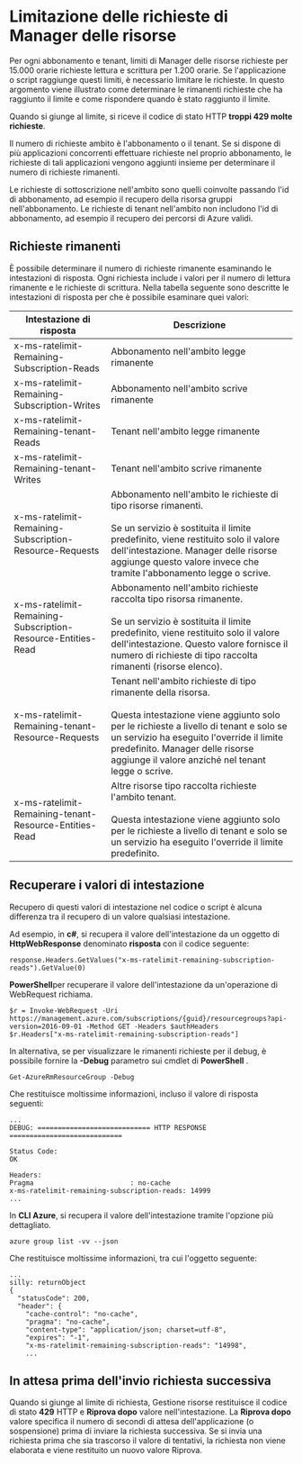 <properties
   pageTitle="Limiti di richiesta di gestione risorse Azure | Microsoft Azure"
   description="In questo articolo viene descritto come utilizzare la limitazione con le richieste di gestione di risorse Azure quando sono stati raggiunti i limiti di sottoscrizione."
   services="azure-resource-manager"
   documentationCenter="na"
   authors="tfitzmac"
   manager="timlt"
   editor="tysonn"/>

<tags
   ms.service="azure-resource-manager"
   ms.devlang="na"
   ms.topic="article"
   ms.tgt_pltfrm="na"
   ms.workload="na"
   ms.date="10/07/2016"
   ms.author="tomfitz"/>

# <a name="throttling-resource-manager-requests"></a>Limitazione delle richieste di Manager delle risorse

Per ogni abbonamento e tenant, limiti di Manager delle risorse richieste per 15.000 orarie richieste lettura e scrittura per 1.200 orarie. Se l'applicazione o script raggiunge questi limiti, è necessario limitare le richieste. In questo argomento viene illustrato come determinare le rimanenti richieste che ha raggiunto il limite e come rispondere quando è stato raggiunto il limite.

Quando si giunge al limite, si riceve il codice di stato HTTP **troppi 429 molte richieste**.

Il numero di richieste ambito è l'abbonamento o il tenant. Se si dispone di più applicazioni concorrenti effettuare richieste nel proprio abbonamento, le richieste di tali applicazioni vengono aggiunti insieme per determinare il numero di richieste rimanenti.

Le richieste di sottoscrizione nell'ambito sono quelli coinvolte passando l'id di abbonamento, ad esempio il recupero della risorsa gruppi nell'abbonamento. Le richieste di tenant nell'ambito non includono l'id di abbonamento, ad esempio il recupero dei percorsi di Azure validi.

## <a name="remaining-requests"></a>Richieste rimanenti

È possibile determinare il numero di richieste rimanente esaminando le intestazioni di risposta. Ogni richiesta include i valori per il numero di lettura rimanente e le richieste di scrittura. Nella tabella seguente sono descritte le intestazioni di risposta per che è possibile esaminare quei valori:

| Intestazione di risposta | Descrizione |
| --------------- | ----------- |
| x-ms-ratelimit-Remaining-Subscription-Reads | Abbonamento nell'ambito legge rimanente |
| x-ms-ratelimit-Remaining-Subscription-Writes | Abbonamento nell'ambito scrive rimanente |
| x-ms-ratelimit-Remaining-tenant-Reads | Tenant nell'ambito legge rimanente |
| x-ms-ratelimit-Remaining-tenant-Writes | Tenant nell'ambito scrive rimanente |
| x-ms-ratelimit-Remaining-Subscription-Resource-Requests | Abbonamento nell'ambito le richieste di tipo risorse rimanenti.<br /><br />Se un servizio è sostituita il limite predefinito, viene restituito solo il valore dell'intestazione. Manager delle risorse aggiunge questo valore invece che tramite l'abbonamento legge o scrive. |
| x-ms-ratelimit-Remaining-Subscription-Resource-Entities-Read | Abbonamento nell'ambito richieste raccolta tipo risorsa rimanente.<br /><br />Se un servizio è sostituita il limite predefinito, viene restituito solo il valore dell'intestazione. Questo valore fornisce il numero di richieste di tipo raccolta rimanenti (risorse elenco). |
| x-ms-ratelimit-Remaining-tenant-Resource-Requests | Tenant nell'ambito richieste di tipo rimanente della risorsa.<br /><br />Questa intestazione viene aggiunto solo per le richieste a livello di tenant e solo se un servizio ha eseguito l'override il limite predefinito. Manager delle risorse aggiunge il valore anziché nel tenant legge o scrive. |
| x-ms-ratelimit-Remaining-tenant-Resource-Entities-Read | Altre risorse tipo raccolta richieste l'ambito tenant.<br /><br />Questa intestazione viene aggiunto solo per le richieste a livello di tenant e solo se un servizio ha eseguito l'override il limite predefinito. |

## <a name="retrieving-the-header-values"></a>Recuperare i valori di intestazione

Recupero di questi valori di intestazione nel codice o script è alcuna differenza tra il recupero di un valore qualsiasi intestazione. 

Ad esempio, in **c#**, si recupera il valore dell'intestazione da un oggetto di **HttpWebResponse** denominato **risposta** con il codice seguente:

    response.Headers.GetValues("x-ms-ratelimit-remaining-subscription-reads").GetValue(0)

**PowerShell**per recuperare il valore dell'intestazione da un'operazione di WebRequest richiama.

    $r = Invoke-WebRequest -Uri https://management.azure.com/subscriptions/{guid}/resourcegroups?api-version=2016-09-01 -Method GET -Headers $authHeaders
    $r.Headers["x-ms-ratelimit-remaining-subscription-reads"]
    
In alternativa, se per visualizzare le rimanenti richieste per il debug, è possibile fornire la **-Debug** parametro sui cmdlet di **PowerShell** .

    Get-AzureRmResourceGroup -Debug
    
Che restituisce moltissime informazioni, incluso il valore di risposta seguenti:

    ...
    DEBUG: ============================ HTTP RESPONSE ============================

    Status Code:
    OK

    Headers:
    Pragma                        : no-cache
    x-ms-ratelimit-remaining-subscription-reads: 14999
    ...

In **CLI Azure**, si recupera il valore dell'intestazione tramite l'opzione più dettagliato.

    azure group list -vv --json

Che restituisce moltissime informazioni, tra cui l'oggetto seguente:

    ...
    silly: returnObject
    {
      "statusCode": 200,
      "header": {
        "cache-control": "no-cache",
        "pragma": "no-cache",
        "content-type": "application/json; charset=utf-8",
        "expires": "-1",
        "x-ms-ratelimit-remaining-subscription-reads": "14998",
        ...

## <a name="waiting-before-sending-next-request"></a>In attesa prima dell'invio richiesta successiva

Quando si giunge al limite di richiesta, Gestione risorse restituisce il codice di stato **429** HTTP e **Riprova dopo** valore nell'intestazione. La **Riprova dopo** valore specifica il numero di secondi di attesa dell'applicazione (o sospensione) prima di inviare la richiesta successiva. Se si invia una richiesta prima che sia trascorso il valore di tentativi, la richiesta non viene elaborata e viene restituito un nuovo valore Riprova.
